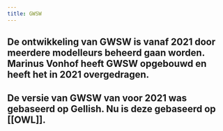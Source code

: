 ```yaml
---
title: GWSW
---
```


## De ontwikkeling van GWSW is vanaf 2021 door meerdere modelleurs beheerd gaan worden. Marinus Vonhof heeft GWSW opgebouwd en heeft het in 2021 overgedragen.
## De versie van GWSW van voor 2021 was gebaseerd op Gellish. Nu is deze gebaseerd op [[OWL]].
##
